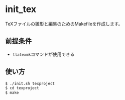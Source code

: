 # init_tex

TeXファイルの雛形と編集のためのMakefileを作成します。

## 前提条件

* `tlatexmk`コマンドが使用できる

## 使い方

```bash
$ ./init.sh texproject
$ cd texproject
$ make
```
